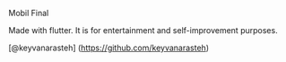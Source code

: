 <p>Mobil Final</p>

Made with flutter. It is for entertainment and self-improvement purposes.

[@keyvanarasteh] (https://github.com/keyvanarasteh)
